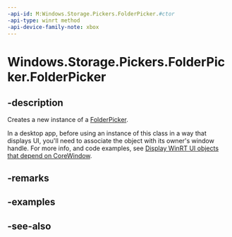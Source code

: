 ```yaml
---
-api-id: M:Windows.Storage.Pickers.FolderPicker.#ctor
-api-type: winrt method
-api-device-family-note: xbox
---
```


<!-- Method syntax
public FolderPicker()
-->

# Windows.Storage.Pickers.FolderPicker.FolderPicker

## -description
Creates a new instance of a [FolderPicker](folderpicker.md).

In a desktop app, before using an instance of this class in a way that displays UI, you'll need to associate the object with its owner's window handle. For more info, and code examples, see [Display WinRT UI objects that depend on CoreWindow](/windows/apps/develop/ui-input/display-ui-objects#winui-3-with-c).

## -remarks

## -examples

## -see-also
